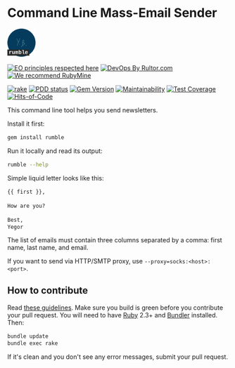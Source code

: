 # Command Line Mass-Email Sender

<img src="/logo.svg" width="64px" height="64px"/>

[![EO principles respected here](https://www.elegantobjects.org/badge.svg)](https://www.elegantobjects.org)
[![DevOps By Rultor.com](http://www.rultor.com/b/yegor256/rumble)](http://www.rultor.com/p/yegor256/rumble)
[![We recommend RubyMine](https://www.elegantobjects.org/rubymine.svg)](https://www.jetbrains.com/ruby/)

[![rake](https://github.com/yegor256/rumble/actions/workflows/rake.yml/badge.svg)](https://github.com/yegor256/rumble/actions/workflows/rake.yml)
[![PDD status](http://www.0pdd.com/svg?name=yegor256/rumble)](http://www.0pdd.com/p?name=yegor256/rumble)
[![Gem Version](https://badge.fury.io/rb/rumble.svg)](http://badge.fury.io/rb/rumble)
[![Maintainability](https://api.codeclimate.com/v1/badges/a3fee65d42a9cf6397ea/maintainability)](https://codeclimate.com/github/yegor256/rumble/maintainability)
[![Test Coverage](https://img.shields.io/codecov/c/github/yegor256/rumble.svg)](https://codecov.io/github/yegor256/rumble?branch=master)
[![Hits-of-Code](https://hitsofcode.com/github/yegor256/0rsk)](https://hitsofcode.com/view/github/yegor256/0rsk)

This command line tool helps you send newsletters.

Install it first:

```bash
gem install rumble
```

Run it locally and read its output:

```bash
rumble --help
```

Simple liquid letter looks like this:

```
{{ first }},

How are you?

Best,
Yegor
```

The list of emails must contain three columns separated by a comma: first
name, last name, and email.

If you want to send via HTTP/SMTP proxy, use `--proxy=socks:<host>:<port>`.

## How to contribute

Read
[these guidelines](https://www.yegor256.com/2014/04/15/github-guidelines.html).
Make sure you build is green before you contribute
your pull request. You will need to have
[Ruby](https://www.ruby-lang.org/en/) 2.3+ and
[Bundler](https://bundler.io/) installed. Then:

```bash
bundle update
bundle exec rake
```

If it's clean and you don't see any error messages, submit your pull request.
